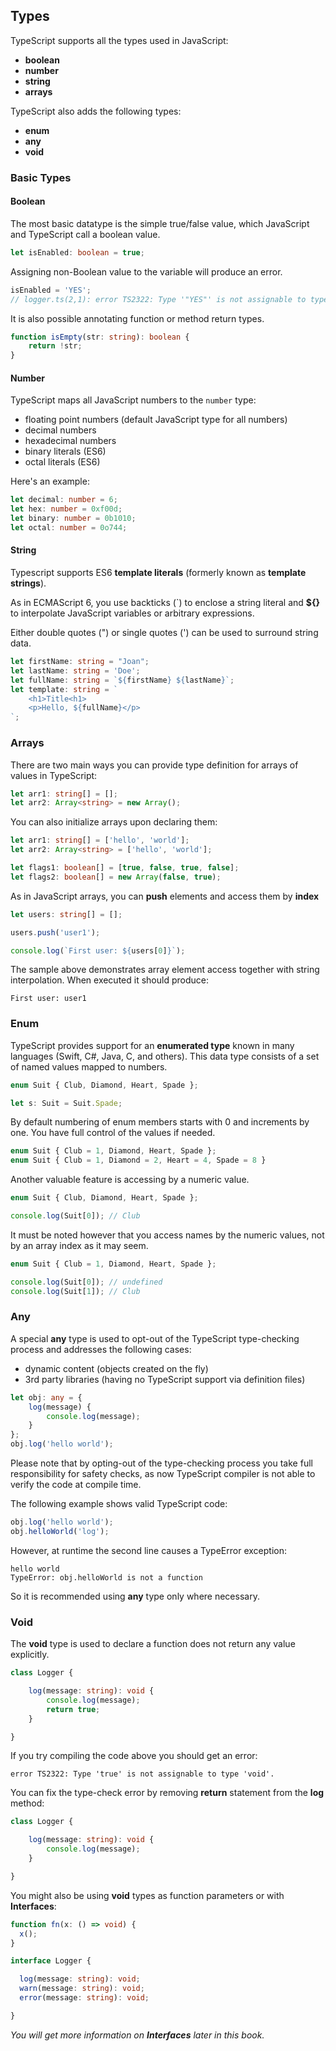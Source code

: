 ## Types

TypeScript supports all the types used in JavaScript:

- **boolean**
- **number**
- **string**
- **arrays**

TypeScript also adds the following types:

- **enum**
- **any**
- **void**

### Basic Types

#### Boolean

The most basic datatype is the simple true/false value, which JavaScript and TypeScript call a boolean value.

```ts
let isEnabled: boolean = true;
```

Assigning non-Boolean value to the variable will produce an error.

```ts
isEnabled = 'YES';
// logger.ts(2,1): error TS2322: Type '"YES"' is not assignable to type 'boolean'.
```

It is also possible annotating function or method return types.

```ts
function isEmpty(str: string): boolean {
    return !str;
}
```

#### Number

TypeScript maps all JavaScript numbers to the `number` type:

- floating point numbers (default JavaScript type for all numbers)
- decimal numbers
- hexadecimal numbers
- binary literals (ES6)
- octal literals (ES6)

Here's an example:

```ts
let decimal: number = 6;
let hex: number = 0xf00d;
let binary: number = 0b1010;
let octal: number = 0o744;
```

#### String

Typescript supports ES6 **template literals** (formerly known as **template strings**).

As in ECMAScript 6, you use backticks (`) to enclose a string literal and **${}** to interpolate JavaScript variables or arbitrary expressions.

Either double quotes (") or single quotes (') can be used to surround string data.

```ts
let firstName: string = "Joan";
let lastName: string = 'Doe';
let fullName: string = `${firstName} ${lastName}`;
let template: string = `
    <h1>Title<h1>
    <p>Hello, ${fullName}</p>
`;
```

### Arrays

There are two main ways you can provide type definition for arrays of values in TypeScript:

```ts
let arr1: string[] = [];
let arr2: Array<string> = new Array();
```

You can also initialize arrays upon declaring them:

```ts
let arr1: string[] = ['hello', 'world'];
let arr2: Array<string> = ['hello', 'world'];

let flags1: boolean[] = [true, false, true, false];
let flags2: boolean[] = new Array(false, true);
```

As in JavaScript arrays, you can **push** elements and access them by **index**

```ts
let users: string[] = [];

users.push('user1');

console.log(`First user: ${users[0]}`);
```

The sample above demonstrates array element access together with string interpolation.
When executed it should produce:

```text
First user: user1
```

### Enum

TypeScript provides support for an **enumerated type** known in many languages (Swift, C#, Java, C, and others).
This data type consists of a set of named values mapped to numbers.

```ts
enum Suit { Club, Diamond, Heart, Spade };

let s: Suit = Suit.Spade;
```

By default numbering of enum members starts with 0 and increments by one.
You have full control of the values if needed.

```ts
enum Suit { Club = 1, Diamond, Heart, Spade };
enum Suit { Club = 1, Diamond = 2, Heart = 4, Spade = 8 }
```

Another valuable feature is accessing by a numeric value.

```ts
enum Suit { Club, Diamond, Heart, Spade };

console.log(Suit[0]); // Club
```

It must be noted however that you access names by the numeric values, not by an array index as it may seem.

```ts
enum Suit { Club = 1, Diamond, Heart, Spade };

console.log(Suit[0]); // undefined
console.log(Suit[1]); // Club
```

### Any

A special **any** type is used to opt-out of the TypeScript type-checking process and addresses the following cases:

- dynamic content (objects created on the fly)
- 3rd party libraries (having no TypeScript support via definition files)

```ts
let obj: any = {
    log(message) {
        console.log(message);
    }
};
obj.log('hello world');
```

Please note that by opting-out of the type-checking process you take full responsibility for safety checks,
as now TypeScript compiler is not able to verify the code at compile time.

The following example shows valid TypeScript code:

```ts
obj.log('hello world'); 
obj.helloWorld('log');
```

However, at runtime the second line causes a TypeError exception:

```text
hello world
TypeError: obj.helloWorld is not a function
```

So it is recommended using **any** type only where necessary.

### Void

The **void** type is used to declare a function does not return any value explicitly.

```ts
class Logger {

    log(message: string): void {
        console.log(message);
        return true;
    }

}
```

If you try compiling the code above you should get an error:

```text
error TS2322: Type 'true' is not assignable to type 'void'.
```

You can fix the type-check error by removing **return** statement from the **log** method:

```ts
class Logger {

    log(message: string): void {
        console.log(message);
    }

}
```

You might also be using **void** types as function parameters or with **Interfaces**:

```ts
function fn(x: () => void) {
  x();
}

interface Logger {

  log(message: string): void;
  warn(message: string): void;
  error(message: string): void;

}
```

_You will get more information on **Interfaces** later in this book._
